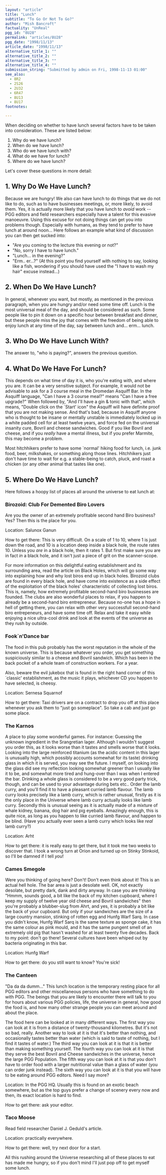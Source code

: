 ```yaml
---
layout: "article"
title: "Lunch"
subtitle: "To Go Or Not To Go?"
author: "Mish Bancroft"
factuality: "UnReal"
pgg_id: "8U28"
permalink: "articles/8U28"
pgg_date: "1998/11/13"
article_date: "1998/11/13"
alternative_title_1: ""
alternative_title_2: ""
alternative_title_3: ""
alternative_title_4: ""
submission_string: "Submitted by admin on Fri, 1998-11-13 01:00"
see_also:
  - 8R2
  - 2S26
  - 2U32
  - 6R47
  - 8U13
  - 8U17
footnotes: 

---
```

<div>
<p>When deciding on whether to have lunch several factors have to be taken into consideration. These are listed below:</p>
<ol>
<li value="1">Why do we have lunch?</li>
<li value="2">When do we have lunch?</li>
<li value="3">Who do we have lunch with?</li>
<li value="4">What do we have for lunch?</li>
<li value="5">Where do we have lunch?</li>
</ol>
<p>Let's cover these questions in more detail:</p>
<h2>1. Why Do We Have Lunch?</h2>
<p>Because we are hungry! We also can have lunch to do things that we do not like to do, such as to have businesses meetings, or, more likely, to avoid them. Yes, it is actually more likely that you have lunch to <em>avoid</em> work -- PGG editors and field researchers especially have a talent for this evasive manoeuvre. Using this excuse for not doing things can get you into problems though. Especially with humans, as they tend to prefer to have lunch at around noon... Here follows an example what kind of discussion you can then get sucked into:</p>
<ul>
<li>"Are you coming to the lecture this evening or not?"</li>
<li>"No, sorry I have to have lunch."</li>
<li>"Lunch... in the evening?"</li>
<li>"Erm.. er...?" (At this point you find yourself with nothing to say, looking like a fish, wondering if you should have used the "I have to wash my hair" excuse instead...)</li>
</ul>
<h2>2. When Do We Have Lunch?</h2>
<p>In general, whenever you want, but mostly, as mentioned in the previous paragraph, when you are hungry and/or need some time off. Lunch is the most universal meal of the day, and should be considered as such. Some people like to pin it down on a specific hour between breakfast and dinner, but these people miss the joy that comes with the freedom of being able to enjoy lunch at any time of the day, say between lunch and... erm... lunch.</p>
<h2>3. Who Do We Have Lunch With?</h2>
<p>The answer to, "who is paying?", answers the previous question.</p>
<h2>4. What Do We Have For Lunch?</h2>
<p>This depends on what time of day it is, who you're eating with, and where you are. It can be a very sensitive subject. For example, it would not be advisable to ask for a 3 course meal in the Dromedan Asquiff Bar. In the Asquiff language, "Can I have a 3 course meal?" means "Can I have a free upgrade?" When followed by, "And I'll have a gin &amp; tonic with that", which means, "Double click on the `Start' icon" the Asquiff will have definite proof that you are not making sense. And that's bad, because in Asquiff anyone who is thought to be insane or mentally unstable is immediately locked up in a white padded cell for at least twelve years, and force fed on the universal insanity cure, Bovril and cheese sandwiches. Good if you like Bovril and cheese, and if you <em>really</em> have a mental illness, but if you prefer Marmite, this may become a problem.</p>
<p>Most hitchhikers prefer to have some `normal' hiking food for lunch, i.e. junk food, beer, milkshakes, or something along those lines. Hitchhikers just don't have time to wait for e.g. a stable-being to catch, pluck, and roast a chicken (or any other animal that tastes like one).</p>
<h2>5. Where Do We Have Lunch?</h2>
<p>Here follows a hoopy list of places all around the universe to eat lunch at:</p>
<h3>Birozoid: Club For Demented Biro Lovers</h3>
<p>Are you the owner of an extremely profitable second hand Biro business? Yes? Then this is the place for you.</p>
<p>Location: Salunox Ganun</p>
<p>How to get there: This is very difficult. On a scale of 1 to 10, where 1 is just down the road, and 10 is a location deep inside a black hole, the route rates 10. Unless you <em>are</em> in a black hole, then it rates 1. But first make sure you are in fact <em>in</em> a black hole, and it isn't just a piece of grit on the scanner-scope.</p>
<p>For more information on this delightful eating establishment and its surrounding area, read the article on Black Holes, which will go some way into explaining how and why lost biros end up in black holes. Birozoid clubs are found in every black hole, and have come into existence as a side effect of the exploitation of the black holes' characteristic of collecting lost biros. This is, namely, how extremely profitable second-hand biro businesses are founded. The clubs are also wonderful places to relax, if you happen to already be a second-hand biro entrepreneur. Because no-one has a hope in hell of getting there, you can relax with other very successfull second-hand biro entrepeneurs, and have some time off. Relax and take it easy while enjoying a nice ultra-cool drink and look at the events of the universe as they rush by outside.</p>
<h3>Fook`n'Dance bar</h3>
<p>The food in this pub probably has the worst reputation in the whole of the known universe. This is because whatever you order, you get something suspiciously similar to a cheese and Bovril sandwich. Which has been in the back pocket of a whole team of construction workers. For a year.</p>
<p>Also, beware the evil jukebox that is found in the right hand corner of this `classic' establishment, as the music it plays, whichever CD you happen to have selected, is cheesy.</p>
<p>Location: Sernesa Squarnof</p>
<p>How to get there: Taxi drivers are on a contract to drop you off at this place whenever you ask them to "just go someplace". So take a cab and just go some place.</p>
<h3>The Karnos</h3>
<p>A place to play some wonderful games. For instance: Guessing the unknown ingredient in the Srangretian lager. Although I wouldn't suggest you order this, as it looks worse than it tastes and smells worse that it looks. Looking into the large reinforced titanium (as the acidic content in this lager is unusually high, which possibly accounts somewhat for its taste) drinking glass in which it is served, you may see the future. I myself, on looking into the glass did see my reflection looking somewhat greener than I usually like it to be, and somewhat more tired and hung-over than I was when I entered the bar. Drinking a whole glass is considered to be a very good party trick, though, and can be used to your advantage during bets etc.. Order the lamb curry, and you'll find it to have a pleasant curried lamb flavour. The lamb curry looks precisely like a lamb curry, which is rather unusual, firstly as it is the only place in the Universe where lamb curry actually looks like lamb curry. Secondly this is unusual seeing as it is actually made of a mixture of whale kidney, banana, dog hair and pig eyeballs. Amazingly enough, this is quite nice, as long as you happen to like curried lamb flavour, and happen to be blind. (Have you actually ever seen a lamb curry which looks like <em>real</em> lamb curry?)</p>
<p>Location: Arht</p>
<p>How to get there: it is really easy to get there, but it took me two weeks to discover that. I took a wrong turn at Orion and turned up on Stinky Stinkoid, so I'll be damned if I tell <em>you</em>!</p>
<h3>Cames Smegole</h3>
<p>Were you thinking of going here? Don't! Don't even think about it! This is an actual hell hole. The bar area is just a desolate well. OK, not exactly desolate, but pretty dark, dank and dirty anyway. In case you are thinking "Hmmm, sounds good, a bit like the back of my kitchen cupboard, where I keep my supply of twelve year old cheese and Bovril sandwiches" then you're probably a blubber-slug from Ahrt, and yes, it is probably a bit like the back of your cupboard. But only if your sandwiches are the size of a large country mansion, stinking of rotten egg and Hunfg Warf Sarq. In case you didn't know, Hunfg Warf Sarq is the same texture as sponge cake, it has the same colour as pink mould, and it has the same pungent smell of an extremely old pig that hasn't washed for at least twenty five decades. Back to my point: don't go there! Several cultures have been whiped out by bacteria originating in this bar.</p>
<p>Location: Hunfg Warf</p>
<p>How to get there: do you still want to know? You're sick!</p>
<h3>The Canteen</h3>
<p>"Da da da dumm..." This lunch location is the temporary resting place for all PGG editors and other miscellaneous persons who have something to do with PGG. The beings that you are likely to encounter there will talk to you for hours about various PGG policies, life, the universe in general, how good the food is, and how many other strange people you can meet around and about the place.</p>
<p>The food here can be looked at in many different ways. The first way you can look at it is from a distance of twenty-thousand kilometres. But it's not so bad, really. Another way to look at it is that it's better than nothing, and occasionally tastes better than water (which is said to taste of nothing, but I find it tastes of water.) The third way you can look at it is that it is better than making something yourself. The fourth way you can look at it is that they serve the best Bovril and Cheese sandwiches in the universe, hence the large PGG Population. The fifth way you can look at it is that you don't have to order food with a larger nutritional value than a glass of water (you can order junk instead). The sixth way you can look at it is that you will have to be eating around PGG editors. Need I say more?</p>
<p>Location: In the PGG HQ. Usually this is found on an exotic beach somewhere, but as the top guys prefer a change of scenery every now and then, its exact location is hard to find.</p>
<p>How to get there: ask your editor.</p>
<h3>Taco Moose</h3>
<p>Read field researcher Daniel J. Geduld's article.</p>
<p>Location: practically everywhere.</p>
<p>How to get there: well, try next door for a start.</p>
<p>All this rushing around the Universe researching all of these places to eat has made me hungry, so if you don't mind I'll just pop off to get myself some lunch.</p>
</div>
